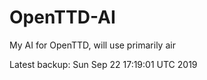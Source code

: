 # OpenTTD-AI
My AI for OpenTTD, will use primarily air

Latest backup: Sun Sep 22 17:19:01 UTC 2019
